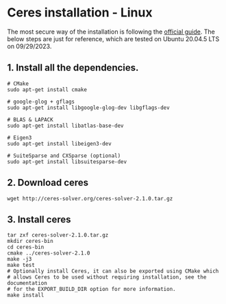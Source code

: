 # Ceres installation - Linux 

The most secure way of the installation is following the [official guide](http://ceres-solver.org/installation.html).
The below steps are just for reference, which are tested on Ubuntu 20.04.5 LTS on 09/29/2023.

## 1. Install all the dependencies.
    # CMake
    sudo apt-get install cmake

    # google-glog + gflags
    sudo apt-get install libgoogle-glog-dev libgflags-dev

    # BLAS & LAPACK
    sudo apt-get install libatlas-base-dev

    # Eigen3
    sudo apt-get install libeigen3-dev

    # SuiteSparse and CXSparse (optional)
    sudo apt-get install libsuitesparse-dev

## 2. Download ceres 

    wget http://ceres-solver.org/ceres-solver-2.1.0.tar.gz

## 3. Install ceres 
    
    tar zxf ceres-solver-2.1.0.tar.gz
    mkdir ceres-bin
    cd ceres-bin
    cmake ../ceres-solver-2.1.0
    make -j3
    make test
    # Optionally install Ceres, it can also be exported using CMake which
    # allows Ceres to be used without requiring installation, see the documentation
    # for the EXPORT_BUILD_DIR option for more information.
    make install

